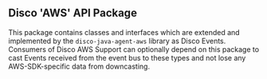 ## Disco 'AWS' API Package

This package contains classes and interfaces which are extended and implemented by the `disco-java-agent-aws` library
as Disco Events. Consumers of Disco AWS Support can optionally depend on this package to cast Events received from the
event bus to these types and not lose any AWS-SDK-specific data from downcasting.

